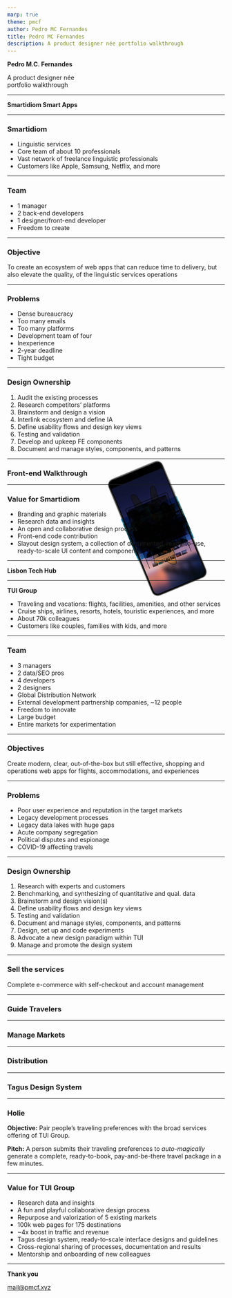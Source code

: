 ```yaml
---
marp: true
theme: pmcf
author: Pedro MC Fernandes
title: Pedro MC Fernandes
description: A product designer née portfolio walkthrough
---
```


# Pedro M.C. Fernandes

A product designer née<br> portfolio walkthrough

![](../img/portfolio/peace.svg)

<!--
_class: sep boost dark
_backgroundColor: var(--charcoal)
_color: var(--paper)
-->

<style scoped>
   img {
      position: absolute;
      top: 52%;
      left: 83.5%;
      width: 10em;
      height: auto;
      transform: translate(-50%, -50%) rotate(11deg);
      z-index: 1;
      background: none;
   }
   h1 {
      font-size: calc(var(--s8) * 1.125) !important;
      margin: 0;
   }
   section > :nth-last-child(2) {
      margin: 0;
   }
</style>

---

## Smartidiom Smart Apps

![bg](../img/portfolio/smartidiom.png)

<!--
_color: var(--paper)
_class: sep boost
-->

<style scoped>
   section {
      padding: 1em 8em 0;
   }
</style>

---

### Smartidiom

- Linguistic services
- Core team of about 10 professionals
- Vast network of freelance linguistic professionals
- Customers like Apple, Samsung, Netflix, and more

![bg](../img/portfolio/plus-n-go.png)

<!--
_class: v-spaced
-->

---

### Team

- 1 manager
- 2 back-end developers
- 1 designer/front-end developer
- Freedom to create

![bg right:56.25%](../img/portfolio/team.png)

<!--
_class: v-spaced
-->

---

### Objective

To create an ecosystem of web apps that can reduce time to delivery, but also elevate the quality, of the linguistic services operations

![bg right:60%](../img/portfolio/ecosystem.png)

<!--
_class: v-spaced
-->

---

<!-- Scoped style -->

### Problems

- Dense bureaucracy
- Too many emails
- Too many platforms
- Development team of four
- Inexperience
- 2-year deadline
- Tight budget

![bg](../img/portfolio/whiteboard.png)

<!--
_class: content-flush-top
-->

---

### Design Ownership

1. Audit the existing processes
2. Research competitors’ platforms
3. Brainstorm and design a vision
4. Interlink ecosystem and define IA
5. Define usability flows and design key views
6. Testing and validation
7. Develop and upkeep FE components
8. Document and manage styles, components, and patterns

![bg](../img/portfolio/task-diagram.png)

<!--
_class: v-spaced
-->

---

### Front-end Walkthrough

![bg](../img/portfolio/suppliers-dashboard.png)

<!--
_class: h-align
-->

---

### Value for Smartidiom

- Branding and graphic materials
- Research data and insights
- An open and collaborative design process
- Front-end code contribution
- Slayout design system, a collection of documented, ready-to-use, ready-to-scale UI content and components

![](../img/portfolio/satisfaction.svg)

<!--
_class: v-spaced dark
_backgroundColor: var(--charcoal)
-->

<style scoped>
   img {
      display: block;
      position: absolute;
      top: 2em;
      right: 2em;
      width: 14em;
      height: auto;
      background: none;
      transform: rotate(10deg);
   }
   section > :nth-last-child(2) {
      margin: 0;
   }
</style>

---

## Lisbon Tech Hub

![bg hue-rotate:20deg saturate:1.5](../img/portfolio/pool.jpg)

<!--
_class: sep boost dark
_backgroundColor: #6CC5EB
_color: #D40E14
-->

<style scoped>
   section {
      padding: 0 8em 0;
   }
</style>

---

## TUI Group

- Traveling and vacations: flights, facilities, amenities, and other services
- Cruise ships, airlines, resorts, hotels, touristic experiences, and more
- About 70k colleagues
- Customers like couples, families with kids, and more

![bg right:50%](../img/portfolio/destinations(2).png)

<!--
_class: v-spaced
-->

---

### Team

- 3 managers
- 2 data/SEO pros
- 4 developers
- 2 designers
- Global Distribution Network
- External development partnership companies, ~12 people
- Freedom to innovate
- Large budget
- Entire markets for experimentation

![bg right:50%](../img/portfolio/whiteboarding.png)

<!--
_class: v-spaced
-->

---

### Objectives

Create modern, clear, out-of-the-box but still effective, shopping and operations web apps for flights, accommodations, and experiences

![bg](../img/portfolio/travel-commerce.png)

---

### Problems

- Poor user experience and reputation in the target markets
- Legacy development processes
- Legacy data lakes with huge gaps
- Acute company segregation
- Political disputes and espionage
- COVID-19 affecting travels

![bg right:50%](../img/portfolio/diagrams.png)

<!--
_class: v-spaced
-->

---

### Design Ownership

1. Research with experts and customers
2. Benchmarking, and synthesizing of quantitative and qual. data
3. Brainstorm and design vision(s)
4. Define usability flows and design key views
5. Testing and validation
6. Document and manage styles, components, and patterns
7. Design, set up and code experiments
8. Advocate a new design paradigm within TUI
9. Manage and promote the design system

![bg](../img/portfolio/payments.png)

<!--
_class: v-spaced
-->

---

### Sell the services

Complete e-commerce with self-checkout and account management

![bg](../img/portfolio/ecommerce.png)

<!--
_class: h-align content-flush-top
-->

---

### Guide Travelers

![bg](../img/portfolio/pagebuilder.png)

---

### Manage Markets

![bg](../img/portfolio/management.png)

---

### Distribution

![bg](../img/portfolio/distribution.png)

---

### Tagus Design System

![bg](../img/portfolio/tagus.png)

---

### Holie

**Objective:** Pair people’s traveling preferences with the broad services offering of TUI Group.

**Pitch:** A person submits their traveling preferences to _auto-magically_ generate a complete, ready-to-book, pay-and-be-there travel package in a few minutes.

![](../img/portfolio/holie.gif)

<!-- ![](../img/portfolio/holie.gif) -->

<!--
_class: v-spaced
-->

<style scoped>
   img {
      position: absolute;
      display: block;
      top: 50%;
      right: 25%;
      width: auto;
      height: calc(100% - 6em);
      transform: translate(50%, -50%);
      mix-blend-mode: multiply;
   }
   section > * {
      width: 50%;
   }
   section > :nth-last-child(2) {
      margin: 0;
   }
</style>

---

### Value for TUI Group

- Research data and insights
- A fun and playful collaborative design process
- Repurpose and valorization of 5 existing markets
- 100k web pages for 175 destinations
- ~4x boost in traffic and revenue
- Tagus design system, ready-to-scale interface designs and guidelines 
- Cross-regional sharing of processes, documentation and results
- Mentorship and onboarding of new colleagues

![](../img/portfolio/satisfaction.svg)

<!--
_class: v-spaced dark
_backgroundColor: var(--charcoal)
-->

<style scoped>
   img {
      display: block;
      position: absolute;
      top: 2em;
      right: 2em;
      width: 14em;
      height: auto;
      background: none;
      transform: rotate(10deg);
   }
   section > :nth-last-child(2) {
      margin: 0;
   }
</style>

<!-- ---

## Percona

- Database-focused services and open-source software
- About 300 colleagues
- Users and customers from hobbyists and non-profit, to education, tech, government, and more

---

### Team

- 5 managers
- 2 designers
- Untapped design opportunities

---

### Objectives

Improve the overall user experience across all open-source software

---

### Problems

- Hazy direction and vision
- Multiple reports of poor user experience
- Profound design debt
- Near-zero product, research, design, and experimentation cultures
- Instability and uncertainty
- Lack of clear intention with design

---

### Process

1. Research with experts and customers
2. Design a vision
3. Create user flows and design key screens
4. Define and document processes
5. Advocate for a culture of problem-solving and innovation
6. Document design, styles, and components
7. Test and set up experiments
8. Own, promote, and upkeep design system

---

### Documentation

---

### PMM-->

--- 

![](../img/portfolio/improv.svg)

## Thank you

mail@pmcf.xyz

<!--
_class: sep boost dark
_backgroundColor: var(--charcoal)
-->

<style scoped>
   img {
      position: absolute;
      top: 32%;
      left: 60%;
      width: 10em;
      height: auto;
      transform: translate(-50%, -50%) rotate(-22.5deg);
      z-index: -1;
      background: none;
   }
   h2 {
      font-size: calc(var(--s8) * 1.125) !important;
      margin: 0;
   } 
   section > :nth-last-child(2) {
      margin: 0;
   }
</style>